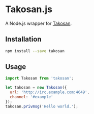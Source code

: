# Takosan.js

A Node.js wrapper for [Takosan](https://github.com/kentaro/takosan).

## Installation

```sh
npm install --save takosan
```

## Usage

```js
import Takosan from 'takosan';

let takosan = new Takosan({
  url: 'http://irc.example.com:4649',
  channel: '#example'
});
takosan.privmsg('Hello world.');
```
